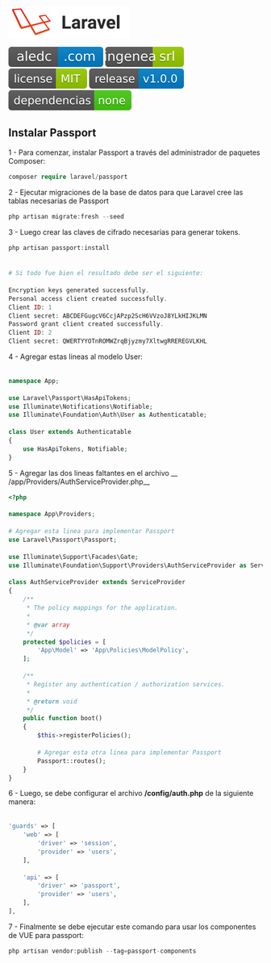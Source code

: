 ![Laravel](https://raw.githubusercontent.com/aledc7/Laravel/master/pirullo.png "Aledc.com")

[![aledc.com](https://github.com/aledc7/Scrum-Certification/blob/master/recursos/aledc.com.svg)](https://aledc.com)
[![ingenea.com.ar](https://github.com/aledc7/Scrum-Certification/blob/master/recursos/ingenea.svg)](http://ingenea.com.ar)
[![License](https://github.com/aledc7/Scrum-Certification/blob/master/recursos/mit-license.svg)](https://aledc.com)
[![GitHub release](https://github.com/aledc7/Scrum-Certification/blob/master/recursos/release.svg)](https://aledc.com)
[![Dependencies](https://github.com/aledc7/Scrum-Certification/blob/master/recursos/dependencias-none.svg)](https://aledc.com)



## Instalar Passport

1 - Para comenzar, instalar Passport a través del administrador de paquetes Composer:    
```php
composer require laravel/passport
````
2 - Ejecutar migraciones de la base de datos para que Laravel cree las tablas necesarias de Passport
```php
php artisan migrate:fresh --seed
````

3 - Luego crear las claves de cifrado necesarias para generar tokens.
```php
php artisan passport:install


# Si todo fue bien el resultado debe ser el siguiente:

Encryption keys generated successfully.
Personal access client created successfully.
Client ID: 1
Client secret: ABCDEFGugcV6CcjAPzp2ScH6VVzoJ8YLkHIJKLMN
Password grant client created successfully.
Client ID: 2
Client secret: QWERTYYOTnROMWZrqBjyzmy7XltwgRREREGVLKHL
````


4 - Agregar estas lineas al modelo User:
```php

namespace App;

use Laravel\Passport\HasApiTokens;
use Illuminate\Notifications\Notifiable;
use Illuminate\Foundation\Auth\User as Authenticatable;

class User extends Authenticatable
{
    use HasApiTokens, Notifiable;
}

````

5 - Agregar las dos lineas faltantes en el archivo __ /app/Providers/AuthServiceProvider.php__
```php
<?php

namespace App\Providers;

# Agregar esta linea para implementar Passport
use Laravel\Passport\Passport;

use Illuminate\Support\Facades\Gate;
use Illuminate\Foundation\Support\Providers\AuthServiceProvider as ServiceProvider;

class AuthServiceProvider extends ServiceProvider
{
    /**
     * The policy mappings for the application.
     *
     * @var array
     */
    protected $policies = [
        'App\Model' => 'App\Policies\ModelPolicy',
    ];

    /**
     * Register any authentication / authorization services.
     *
     * @return void
     */
    public function boot()
    {
        $this->registerPolicies();

        # Agregar esta otra linea para implementar Passport
        Passport::routes();
    }
}

````


6 - Luego, se debe configurar el archivo __/config/auth.php__ de la siguiente manera:  
```php

'guards' => [
    'web' => [
        'driver' => 'session',
        'provider' => 'users',
    ],

    'api' => [
        'driver' => 'passport',
        'provider' => 'users',
    ],
],

````

7 - Finalmente se debe ejecutar este comando para usar los componentes de VUE para passport:
```php
php artisan vendor:publish --tag=passport-components
````
